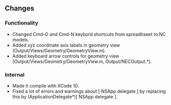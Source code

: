 

## Changes

### Functionality
* Changed Cmd-O and Cmd-N keybord shortcuts from spreadhseet to NC models.
* Added xyz coordinate axis labels in geometry view (Output/Views/Geometry/GeometryView.m).
* Added keyboard arrow controls for geometry view (Output/Views/Geometry/GeometryView.m, Output/NECOutput.*).

### Internal
* Made it compile with XCode 10.
* Fixed a lot of errors and warnings about [ NSApp delegate ] by replacing this by (ApplicationDelegate*)[ NSApp delegate ].

